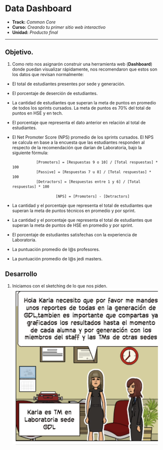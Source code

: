 # Data Dashboard

* **Track:** _Common Core_
* **Curso:** _Creando tu primer sitio web interactivo_
* **Unidad:** _Producto final_

***

## Objetivo.

1. Como reto nos asignarón construir una herramienta web (**Dashboard**) donde puedan visualizar rápidamente, nos recomendaron que estos son los datos que revisan normalmente:

- El total de estudiantes presentes por sede y generación.
-  El porcentaje de deserción de estudiantes.
- La cantidad de estudiantes que superan la meta de puntos en promedio de todos los sprints cursados. La meta de puntos es 70% del total   de puntos en HSE y en tech.
- El porcentaje que representa el dato anterior en relación al total de estudiantes.
- El Net Promoter Score (NPS) promedio de los sprints cursados. El NPS se calcula en base a la encuesta que las estudiantes responden al   respecto de la recomendación que darían de Laboratoria, bajo la siguiente fórmula:

                 [Promoters] = [Respuestas 9 o 10] / [Total respuestas] * 100
                 [Passive] = [Respuestas 7 u 8] / [Total respuestas] * 100
                 [Detractors] = [Respuestas entre 1 y 6] / [Total respuestas] * 100

                          [NPS] = [Promoters] - [Detractors]
- La cantidad y el porcentaje que representa el total de estudiantes que superan la meta de puntos técnicos en promedio y por sprint.
- La cantidad y el porcentaje que representa el total de estudiantes que superan la meta de puntos de HSE en promedio y por sprint.
- El porcentaje de estudiantes satisfechas con la experiencia de Laboratoria.
- La puntuación promedio de l@s profesores.
- La puntuación promedio de l@s jedi masters.


## Desarrollo
1. Iniciamos con el sketching de lo que nos piden.
![sketching](/assets/images/1.jpg)
